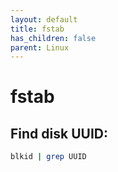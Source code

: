```yaml
---
layout: default
title: fstab
has_children: false
parent: Linux
---
```


# fstab

## Find disk UUID:

```bash
blkid | grep UUID
```
